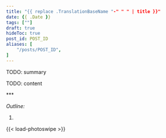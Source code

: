 ```yaml
---
title: "{{ replace .TranslationBaseName "-" " " | title }}"
date: {{ .Date }}
tags: [""]
draft: true
hideToc: true
post_id: POST_ID
aliases: [
    "/posts/POST_ID",
]
---
```


TODO: summary

<!--more-->

TODO: content

<p class="text-center">***</p>

*Outline:*

1.

{{< load-photoswipe >}}
